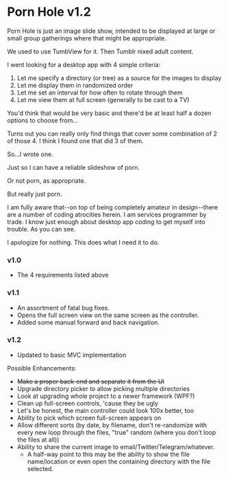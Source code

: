 # Porn Hole v1.2

Porn Hole is just an image slide show, intended to be displayed at large or small group gatherings where that might be appropriate.

We used to use TumbView for it. Then Tumblr nixed adult content.

I went looking for a desktop app with 4 simple criteria:
  1) Let me specify a directory (or tree) as a source for the images to display
  2) Let me display them in randomized order
  3) Let me set an interval for how often to rotate through them
  4) Let me view them at full screen (generally to be cast to a TV)

You'd think that would be very basic and there'd be at least half a dozen options to choose from...

Turns out you can really only find things that cover some combination of 2 of those 4. I think I found one that did 3 of them.

So...I wrote one.

Just so I can have a reliable slideshow of porn.

Or not porn, as appropriate.

But really just porn.

I am fully aware that--on top of being completely amateur in design--there are a number of coding atrocities herein. I am services programmer by trade. I know just enough about desktop app coding to get myself into trouble. As you can see.

I apologize for nothing. This does what I need it to do. 

### v1.0
  * The 4 requirements listed above
 
### v1.1
  * An assortment of fatal bug fixes.
  * Opens the full screen view on the same screen as the controller.
  * Added some manual forward and back navigation.

### v1.2
  * Updated to basic MVC implementation

Possible Enhancements:
  * ~~Make a proper back-end and separate it from the UI~~
  * Upgrade directory picker to allow picking multiple directories
  * Look at upgrading whole project to a newer framework (WPF?)
  * Clean up full-screen controls, 'cause they be ugly
  * Let's be honest, the main controller could look 100x better, too
  * Ability to pick which screen full-screen appears on
  * Allow different sorts (by date, by filename, don't re-randomize with every new loop through the files, "true" random (where you don't loop the files at all))
  * Ability to share the current image to email/Twitter/Telegram/whatever.
    * A half-way point to this may be the ability to show the file name/location or even open the containing directory with the file selected.
